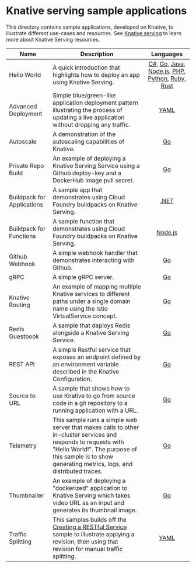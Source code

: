 # Knative serving sample applications

This directory contains sample applications, developed on Knative, to illustrate
different use-cases and resources. See [Knative serving](https://github.com/knative/docs/tree/master/serving)
to learn more about Knative Serving resources.

| Name | Description | Languages |
| ---- | ----------- |:---------:|
| Hello World | A quick introduction that highlights how to deploy an app using Knative Serving. | [C#](helloworld-csharp/README.md), [Go](helloworld-go/README.md), [Java](helloworld-java/README.md), [Node.js](helloworld-nodejs/README.md), [PHP](helloworld-php/README.md), [Python](helloworld-python/README.md), [Ruby](helloworld-ruby/README.md), [Rust](helloworld-rust/README.md) |
| Advanced Deployment | Simple blue/green-like application deployment pattern illustrating the process of updating a live application without dropping any traffic. | [YAML](blue-green-deployment.md) |
| Autoscale | A demonstration of the autoscaling capabilities of Knative. | [Go](autoscale-go/README.md) |
| Private Repo Build | An example of deploying a Knative Serving Service using a Github deploy-key and a DockerHub image pull secret. | [Go](build-private-repo-go/README.md) |
| Buildpack for Applications | A sample app that demonstrates using Cloud Foundry buildpacks on Knative Serving. | [.NET](buildpack-app-dotnet/README.md) |
| Buildpack for Functions | A sample function that demonstrates using Cloud Foundry buildpacks on Knative Serving. | [Node.js](buildpack-function-nodej/README.md) |
| Github Webhook | A simple webhook handler that demonstrates interacting with Github. | [Go](gitwebhook-go/README.md) |
| gRPC | A simple gRPC server. | [Go](grpc-ping-go/README.md) |
| Knative Routing | An example of mapping multiple Knative services to different paths under a single domain name using the Istio VirtualService concept. | [Go](knative-routing-go/README.md) |
| Redis Guestbook | A sample that deploys Redis alongside a Knative Serving Service. | [Go](guestbook-redis-go/README.md) |
| REST API | A simple Restful service that exposes an endpoint defined by an environment variable described in the Knative Configuration. | [Go](rest-api-go/README.md) |
| Source to URL | A sample that shows how to use Knative to go from source code in a git repository to a running application with a URL. | [Go](source-to-url-go/README.md) |
| Telemetry | This sample runs a simple web server that makes calls to other in-cluster services and responds to requests with "Hello World!". The purpose of this sample is to show generating metrics, logs, and distributed traces. | [Go](telemetry-go/README.md) |
| Thumbnailer | An example of deploying a "dockerized" application to Knative Serving which takes video URL as an input and generates its thumbnail image. | [Go](thumbnailer-go/README.md) |
| Traffic Splitting | This samples builds off the [Creating a RESTful Service](../rest-api-go) sample to illustrate applying a revision, then using that revision for manual traffic splitting. | [YAML](traffic-splitting/README.md) |
